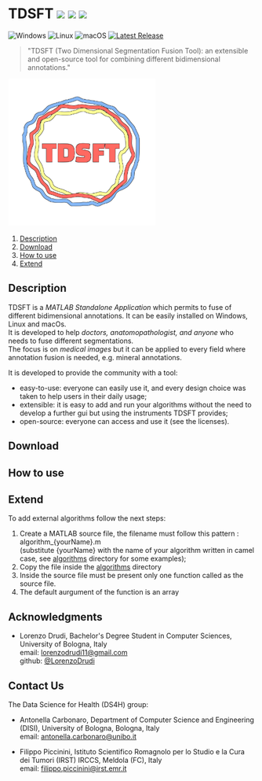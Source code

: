 # TDSFT ![](https://img.shields.io/github/forks/UniBoDS4H/TDSFT?style=social) ![](https://img.shields.io/github/stars/UniBoDS4H/TDSFT?style=social) ![](https://img.shields.io/github/watchers/UniBoDS4H/TDSFTe?style=social) <br>

![Windows](https://img.shields.io/badge/Windows-0078D6?style=for-the-badge&logo=windows&logoColor=white)
![Linux](https://img.shields.io/badge/Linux-FCC624?style=for-the-badge&logo=linux&logoColor=black)
![macOS](https://img.shields.io/badge/mac%20os-000000?style=for-the-badge&logo=macos&logoColor=F0F0F0)
[![Latest Release](https://img.shields.io/github/v/release/UniBoDS4H/TDSFT?style=for-the-badge&color=blue)](https://img.shields.io/github/v/release)

> "TDSFT (Two Dimensional Segmentation Fusion Tool): an extensible and open-source tool for combining different bidimensional annotations."

<!-- Add resources/logo/logo_blackbg.svg -->

<img src="resources/logo/logo_nobg.svg" width="300">

1. [Description](#description)
2. [Download](#download)
3. [How to use](#how-to-use)
4. [Extend](#extend)

## Description ##
TDSFT is a *MATLAB Standalone Application* which permits to fuse of different bidimensional annotations.
It can be easily installed on Windows, Linux and macOs. \
It is developed to help *doctors, anatomopathologist, and anyone* who needs to fuse different segmentations. \
The focus is on *medical images* but it can be applied to every field where annotation fusion is needed, e.g. mineral annotations.

It is developed to provide the community with a tool:
- easy-to-use: everyone can easily use it, and every design choice was taken to help users in their daily usage;
- extensible: it is easy to add and run your algorithms without the need to develop a further gui but using the instruments TDSFT provides;
- open-source: everyone can access and use it (see the licenses).

## Download ##

## How to use ##

## Extend ##
To add external algorithms follow the next steps:

1. Create a MATLAB source file, the filename must follow this pattern : algorithm_{yourName}.m \
   (substitute {yourName} with the name of your algorithm written in camel case, see [algorithms](api/algorithms) directory for some examples);
2. Copy the file inside the [algorithms](api/algorithms) directory
3. Inside the source file must be present only one function called as the source file.
4. The default aurgument of the function is an array 

## Acknowledgments ##
- Lorenzo Drudi, Bachelor's Degree Student in Computer Sciences, University of Bologna, Italy \
  email: lorenzodrudi11@gmail.com \
  github: [@LorenzoDrudi](https://github.com/LorenzoDrudi)
  
## Contact Us ##
The Data Science for Health (DS4H) group:
- Antonella Carbonaro, Department of Computer Science and Engineering (DISI), University of Bologna, Bologna, Italy \
  email: antonella.carbonaro@unibo.it

- Filippo Piccinini, Istituto Scientifico Romagnolo per lo Studio e la Cura dei Tumori (IRST) IRCCS, Meldola (FC), Italy \
  email: filippo.piccinini@irst.emr.it
  
